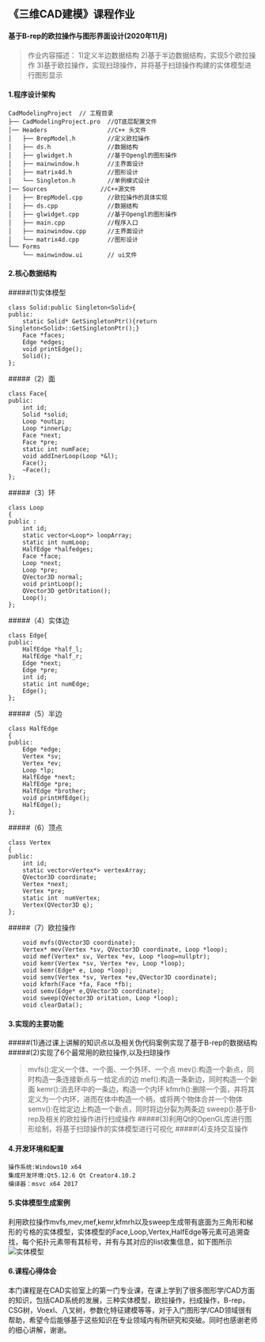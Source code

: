 ## 《三维CAD建模》课程作业
#### 基于B-rep的欧拉操作与图形界面设计(2020年11月)

>作业内容描述：
>1)定义半边数据结构
>2)基于半边数据结构，实现5个欧拉操作
>3)基于欧拉操作，实现扫琼操作，并将基于扫琼操作构建的实体模型进行图形显示

#### 1.程序设计架构
```
CadModelingProject  // 工程目录
├── CadModelingProject.pro  //QT底层配置文件
│── Headers                 //C++ 头文件
│   ├── BrepModel.h         //定义欧拉操作
│   ├── ds.h                //数据结构
│   ├── glwidget.h          //基于Opengl的图形操作
│   ├── mainwindow.h        //主界面设计
│   ├── matrix4d.h          //图形设计
│   └── Singleton.h         //单例模式设计
│── Sources               //C++源文件
│   ├── BrepModel.cpp       //欧拉操作的具体实现
│   ├── ds.cpp              //数据结构
│   ├── glwidget.cpp        //基于Opengl的图形操作
│   ├── main.cpp            //程序入口
│   ├── mainwindow.cpp      //主界面设计
│   └── matrix4d.cpp        //图形设计
└── Forms
    └── mainwindow.ui       // ui文件
```

#### 2.核心数据结构

#####(1)实体模型

```
class Solid:public Singleton<Solid>{
public:
    static Solid* GetSingletonPtr(){return Singleton<Solid>::GetSingletonPtr();}
    Face *faces;
    Edge *edges;
    void printEdge();
    Solid();
};

```
#####（2）面
```
class Face{
public:
    int id;
    Solid *solid;
    Loop *outLp;
    Loop *innerLp;
    Face *next;
    Face *pre;
    static int numFace;
    void addInerLoop(Loop *&l);
    Face();
    ~Face();
};

```

#####（3）环
```
class Loop
{
public :
    int id;
    static vector<Loop*> loopArray;
    static int numLoop;
    HalfEdge *halfedges;
    Face *face;
    Loop *next;
    Loop *pre;
    QVector3D normal;
    void printLoop();
    QVector3D getOritation();
    Loop();
};

```


#####（4）实体边
```
class Edge{
public:
    HalfEdge *half_l;
    HalfEdge *half_r;
    Edge *next;
    Edge *pre;
    int id;
    static int numEdge;
    Edge();
};
```


#####（5）半边
```
class HalfEdge
{
public:
    Edge *edge;
    Vertex *sv;
    Vertex *ev;
    Loop *lp;
    HalfEdge *next;
    HalfEdge *pre;
    HalfEdge *brother;
    void printHfEdge();
    HalfEdge();
};
```

#####（6）顶点
```
class Vertex
{
public:
    int id;
    static vector<Vertex*> vertexArray;
    QVector3D coordinate;
    Vertex *next;
    Vertex *pre;
    static int  numVertex;
    Vertex(QVector3D q);
};
```
#####（7）欧拉操作
```
    void mvfs(QVector3D coordinate);
    Vertex* mev(Vertex *sv, QVector3D coordinate, Loop *loop);
    void mef(Vertex* sv, Vertex *ev, Loop *loop=nullptr);
    void kemr(Vertex *sv, Vertex *ev, Loop *loop);
    void kemr(Edge* e, Loop *loop);
    void semv(Vertex *sv, Vertex *ev,QVector3D coordinate);
    void kfmrh(Face *fa, Face *fb);
    void semv(Edge* e,QVector3D coordinate);
    void sweep(QVector3D oritation, Loop *loop);
    void clearData();
```
#### 3.实现的主要功能
#####(1)通过课上讲解的知识点以及相关伪代码案例实现了基于B-rep的数据结构
#####(2)实现了6个最常用的欧拉操作,以及扫琼操作
>mvfs():定义一个体、一个面、一个外环、一个点
>mev():构造一个新点，同时构造一条连接新点与一给定点的边
>mef():构造一条新边，同时构造一个新面
>kemr():消去环中的一条边，构造一个内环
>kfmrh():删除一个面，并将其定义为一个内环，进而在体中构造一个柄，或将两个物体合并一个物体
>semv():在给定边上构造一个新点，同时将边分裂为两条边
>sweep():基于B-rep及相关的欧拉操作进行扫成操作
#####(3)利用Qt的OpenGL库进行图形绘制，将基于扫琼操作的实体模型进行可视化
#####(4)支持交互操作
#### 4.开发环境和配置
```
操作系统:Windows10 x64
集成开发环境:Qt5.12.6 Qt Creator4.10.2
编译器：msvc x64 2017
```

#### 5.实体模型生成案例
利用欧拉操作mvfs,mev,mef,kemr,kfmrh以及sweep生成带有底面为三角形和梯形的亏格的实体模型，实体模型的Face,Loop,Vertex,HalfEdge等元素可追溯查找，每个拓扑元素带有其标号，并有与其对应的list收集信息，如下图所示
![实体模型](https://github.com/LumenWang/Java_Eclipse/raw/master/2.png)

#### 6.课程心得体会
本门课程是在CAD实验室上的第一门专业课，在课上学到了很多图形学/CAD方面的知识，包括CAD系统的发展，三种实体模型，欧拉操作，扫成操作，B-rep，CSG树，Voexl、八叉树，参数化特征建模等等，对于入门图形学/CAD领域很有帮助，希望今后能够基于这些知识在专业领域内有所研究和突破。同时也感谢老师的细心讲解，谢谢。
